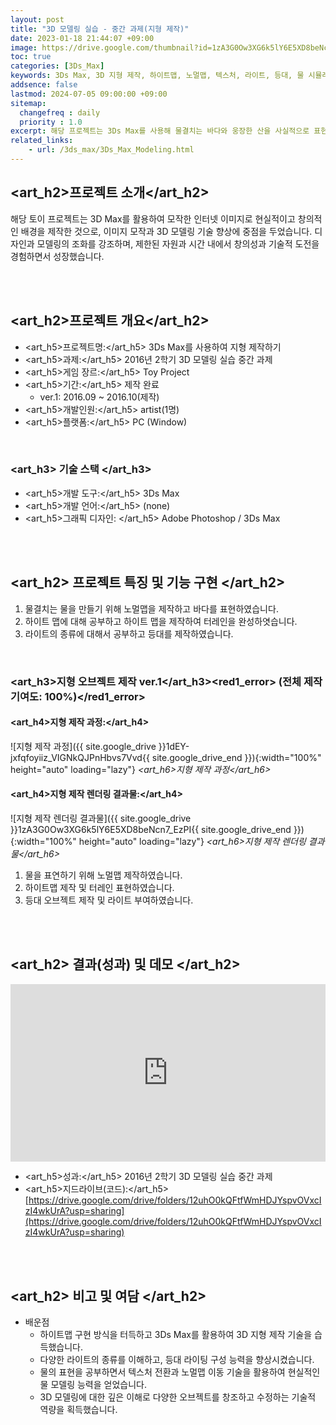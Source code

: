```yaml
---
layout: post
title: "3D 모델링 실습 - 중간 과제(지형 제작)"
date: 2023-01-18 21:44:07 +09:00
image: https://drive.google.com/thumbnail?id=1zA3G0Ow3XG6k5lY6E5XD8beNcn7_EzPI
toc: true
categories: [3Ds_Max]
keywords: 3Ds Max, 3D 지형 제작, 하이트맵, 노멀맵, 텍스처, 라이트, 등대, 물 시뮬레이션
addsence: false
lastmod: 2024-07-05 09:00:00 +09:00
sitemap:
  changefreq : daily
  priority : 1.0
excerpt: 해당 프로젝트는 3Ds Max를 사용해 물결치는 바다와 웅장한 산을 사실적으로 표현하며, 관람자가 다양한 각도에서 감상할 수 있도록 합니다.
related_links:
    - url: /3ds_max/3Ds_Max_Modeling.html
---
```


## <art_h2>프로젝트 소개</art_h2>

해당 토이 프로젝트는 3D Max를 활용하여 모작한 인터넷 이미지로 현실적이고 창의적인 배경을 제작한 것으로, 이미지 모작과 3D 모델링 기술 향상에 중점을 두었습니다. 디자인과 모델링의 조화를 강조하며, 제한된 자원과 시간 내에서 창의성과 기술적 도전을 경험하면서 성장했습니다.

<br>
<br>

## <art_h2>프로젝트 개요</art_h2>

- <span><art_h5>프로젝트명:</art_h5> 3Ds Max를 사용하여 지형 제작하기</span>
- <span><art_h5>과제:</art_h5> 2016년 2학기 3D 모델링 실습 중간 과제</span>
- <span><art_h5>게임 장르:</art_h5> Toy Project</span>
- <span><art_h5>기간:</art_h5> 제작 완료</span>
    - ver.1: 2016.09 ~ 2016.10(제작)
- <span><art_h5>개발인원:</art_h5> artist(1명)</span>
- <span><art_h5>플랫폼:</art_h5> PC (Window)</span>

<br>

### <art_h3> 기술 스택 </art_h3>

- <span><art_h5>개발 도구:</art_h5> 3Ds Max  </span>
- <span><art_h5>개발 언어:</art_h5> (none)  </span>
- <span><art_h5>그래픽 디자인: </art_h5> Adobe Photoshop / 3Ds Max</span>

<br>
<br>

## <art_h2> 프로젝트 특징 및 기능 구현 </art_h2>

1. 물결치는 물을 만들기 위해 노멀맵을 제작하고 바다를 표현하였습니다.
2. 하이트 맵에 대해 공부하고 하이트 맵을 제작하여 터레인을 완성하엿습니다.
3. 라이트의 종류에 대해서 공부하고 등대를 제작하였습니다. 

<br>

### <art_h3>지형 오브젝트 제작 ver.1</art_h3><red1_error> (전체 제작 기여도: 100%)</red1_error>

#### **<art_h4>지형 제작 과정:</art_h4>**

![지형 제작 과정]({{ site.google_drive }}1dEY-jxfqfoyiiz_VIGNkQJPnHbvs7Vvd{{ site.google_drive_end }}){:width="100%" height="auto" loading="lazy"}
*<art_h6>지형 제작 과정</art_h6>*  

#### **<art_h4>지형 제작 렌더링 결과물:</art_h4>**

![지형 제작 렌더링 결과물]({{ site.google_drive }}1zA3G0Ow3XG6k5lY6E5XD8beNcn7_EzPI{{ site.google_drive_end }}){:width="100%" height="auto" loading="lazy"}
*<art_h6>지형 제작 렌더링 결과물</art_h6>*  

1. 물을 표연하기 위해 노멀맵 제작하였습니다.
2. 하이트맵 제작 및 터레인 표현하였습니다.  
3. 등대 오브젝트 제작 및 라이트 부여하였습니다.

<br>
<br>

## <art_h2> 결과(성과) 및 데모 </art_h2>

<iframe width="100%" style="aspect-ratio:16/9" src="https://www.youtube.com/embed/A9ERGLN2aQs" title="3ds_Max_midterm_assignment" frameborder="0" allow="accelerometer; autoplay; clipboard-write; encrypted-media; gyroscope; picture-in-picture; web-share" allowfullscreen></iframe>

- <span><art_h5>성과:</art_h5> 2016년 2학기 3D 모델링 실습 중간 과제 </span>
- <span><art_h5>지드라이브(코드):</art_h5> [https://drive.google.com/drive/folders/12uhO0kQFtfWmHDJYspvOVxcIzI4wkUrA?usp=sharing](https://drive.google.com/drive/folders/12uhO0kQFtfWmHDJYspvOVxcIzI4wkUrA?usp=sharing)</span>

<br>
<br>

## <art_h2> 비고 및 여담 </art_h2>

- 배운점 
    - 하이트맵 구현 방식을 터득하고 3Ds Max를 활용하여 3D 지형 제작 기술을 습득했습니다.
    - 다양한 라이트의 종류를 이해하고, 등대 라이팅 구성 능력을 향상시켰습니다.
    - 물의 표현을 공부하면서 텍스처 전환과 노멀맵 이동 기술을 활용하여 현실적인 물 모델링 능력을 얻었습니다.
    - 3D 모델링에 대한 깊은 이해로 다양한 오브젝트를 창조하고 수정하는 기술적 역량을 획득했습니다.